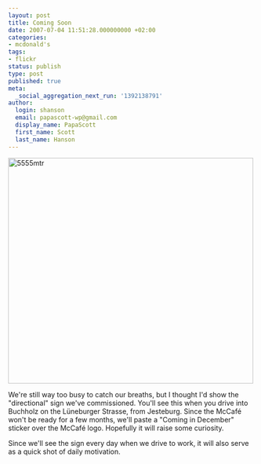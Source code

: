```yaml
---
layout: post
title: Coming Soon
date: 2007-07-04 11:51:28.000000000 +02:00
categories:
- mcdonald's
tags:
- flickr
status: publish
type: post
published: true
meta:
  _social_aggregation_next_run: '1392138791'
author:
  login: shanson
  email: papascott-wp@gmail.com
  display_name: PapaScott
  first_name: Scott
  last_name: Hanson
---
```

<p><a href="http://www.flickr.com/photos/papascott/713705615/" title="Photo Sharing"><img src="2.static.flickr.com/1285/713705615_bd4411f028.jpg" width="500" height="460" alt="5555mtr" /></a></p>
<p>We're still way too busy to catch our breaths, but I thought I'd show the "directional" sign we've commissioned. You'll see this when you drive into Buchholz on the Lüneburger Strasse, from Jesteburg. Since the McCafé won't be ready for a few months, we'll paste a "Coming in December" sticker over the McCafé logo. Hopefully it will raise some curiosity.</p>
<p>Since we'll see the sign every day when we drive to work, it will also serve as a quick shot of daily motivation.</p>
